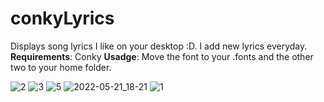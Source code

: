 # conkyLyrics
Displays song lyrics I like on your desktop :D. I add new lyrics everyday. 
**Requirements**: Conky
**Usadge**: Move the font to your .fonts and the other two to your home folder.

![2](https://user-images.githubusercontent.com/69459954/169716440-636f0a81-39b5-4736-8597-d6667cd41161.png)
![3](https://user-images.githubusercontent.com/69459954/169716491-51f24965-62f6-45f0-9e09-d40df08ada50.png)
![5](https://user-images.githubusercontent.com/69459954/169716518-449e957a-01ce-4385-816c-51e5ed3f19eb.png)
![2022-05-21_18-21](https://user-images.githubusercontent.com/69459954/169658222-a4d7c439-7b0b-4541-80ca-1715f1fcda66.png)
![1](https://user-images.githubusercontent.com/69459954/169716489-42230906-54ad-45e0-bebd-afddb1c6903e.png)


